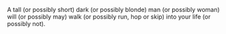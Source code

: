 A tall (or possibly short) dark (or possibly blonde) man (or possibly woman) will (or possibly may) walk (or possibly run, hop or skip) into your life (or possibly not).
